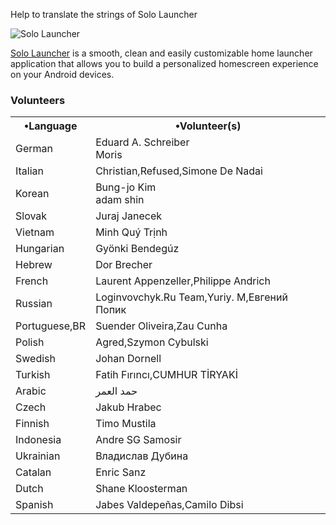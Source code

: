 Help to translate the strings of Solo Launcher

![Solo Launcher](https://lh6.ggpht.com/r1K3QPtpl_34gi6ifT6k4q9WKfJ5i9ugtmSrfbwPRWKnw2k8wrEoBiRxl2seQ0aL8Q=w200)

[Solo Launcher](https://play.google.com/store/apps/details?id=home.solo.launcher.free) is a smooth, clean and easily customizable home launcher 
application that allows you to build a personalized homescreen experience on your Android devices. 


<h3>Volunteers</h3>

<table cellspacing='0'>
	<tr><th>•Language</th><th>•Volunteer(s)</th></tr>
	<tr><td>German</td><td>Eduard A. Schreiber<br/>Moris</td></tr>
	<tr><td>Italian</td><td>Christian,Refused,Simone De Nadai</td></tr>
    <tr><td>Korean</td><td>Bung-jo Kim<br/>adam shin</td></tr>
	<tr><td>Slovak</td><td>Juraj Janecek</td></tr>
	<tr><td>Vietnam</td><td>Minh Quý Trịnh</td></tr>
	<tr><td>Hungarian</td><td>Gyönki Bendegúz</td></tr>
	<tr><td>Hebrew</td><td>Dor Brecher</td></tr>
	<tr><td>French</td><td>Laurent Appenzeller,Philippe Andrich</td></tr>
	<tr><td>Russian</td><td>Loginvovchyk.Ru Team,Yuriy. M,Евгений Попик</td></tr>   
	<tr><td>Portuguese,BR</td><td>Suender Oliveira,Zau Cunha</td></tr>   
	<tr><td>Polish</td><td>Agred,Szymon Cybulski</td></tr> 
	<tr><td>Swedish</td><td>Johan Dornell</td></tr> 
	<tr><td>Turkish</td><td>Fatih Fırıncı,CUMHUR TİRYAKİ</td></tr> 
	<tr><td>Arabic</td><td>حمد العمر</td></tr> 
	<tr><td>Czech</td><td>Jakub Hrabec</td></tr> 
	<tr><td>Finnish</td><td>Timo Mustila</td></tr> 
	<tr><td>Indonesia</td><td>Andre SG Samosir</td></tr> 
	<tr><td>Ukrainian</td><td>Владислав Дубина</td></tr> 
	<tr><td>Catalan</td><td>Enric Sanz</td></tr> 
	<tr><td>Dutch</td><td>Shane Kloosterman</td></tr> 
	<tr><td>Spanish</td><td>Jabes Valdepeñas,Camilo Dibsi</td></tr> 
</table>
